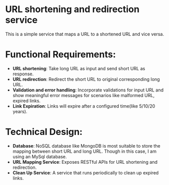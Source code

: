 # URL shortening and redirection service
This is a simple service that maps a URL to a shortened URL and vice versa. 

# Functional Requirements:
- **URL shortening**: Take long URL as input and send short URL as response.
- **URL redirection**: Redirect the short URL to original corresponding long URL.
- **Validation and error handling**: Incorporate validations for input URL and show meaningful error messages for scenarios like malformed URL, expired links.
- **Link Expiration**: Links will expire after a configured time(like 5/10/20 years).

# Technical Design:
- **Database**: NoSQL database like MongoDB is most suitable to store the mapping between short URL and long URL. Though in this case, I am using an MySql database.
- **URL Mapping Service**: Exposes RESTful APIs for URL shortening and redirection.
- **Clean Up Service**: A service that runs periodically to clean up expired links.